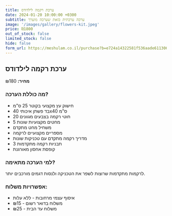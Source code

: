 ```yaml
---
title: ערכת רקמה לילדודס
date: 2024-01-20 10:00:00 +0300
subtitle: ערכה ערכתית כזאת שערכה מוערך
image: '/images/gallery/flowers-kit.jpeg'
price: ₪1800
out_of_stock: false
limited_stock: false
hide: false
form_url: https://meshulam.co.il/purchase?b=e724a14322581f536aade6113065a9d9
---
```


## ערכת רקמה לילדודס

**מחיר:** ₪180

### מה כוללת הערכה?

- חישוק עץ מקצועי בקוטר 25 ס"מ
- בד פשתן איכותי 40x40 ס"מ
- 20 חוטי רקמה בצבעים מגוונים
- 5 מחטים מקצועיות שונות
- משחיל מחט מתקדם
- מספריים מקצועיים לרקמה
- מדריך רקמה מתקדם עם טכניקות שונות
- 3 תבניות רקמה מתקדמות
- קופסת אחסון מאורגנת

### למי הערכה מתאימה?

לרקמות מתקדמות שרוצות לשפר את הטכניקה ולנסות דגמים מורכבים יותר.

### אפשרויות משלוח:

- איסוף עצמי מרחובות - ללא עלות
- משלוח בדואר רשום - ₪15
- משלוח עד הבית - ₪25 